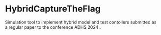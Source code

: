 # HybridCaptureTheFlag
Simulation tool to implement hybrid model and test contollers submitted as a regular paper to the conference ADHS 2024 .
